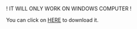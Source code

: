 ! IT WILL ONLY WORK ON WINDOWS COMPUTER !

You can click on [HERE](https://github.com/Rebta/OpenStarbound-Auto-Installer/releases/download/1.0/OSB_installer.exe) to download it.
